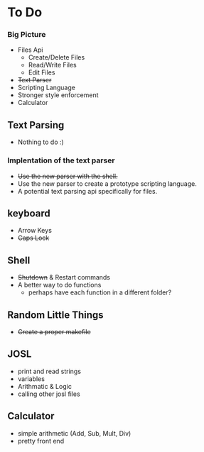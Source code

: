 # To Do

### Big Picture

- Files Api 
	- Create/Delete Files
	- Read/Write Files
	- Edit Files
- ~~Text Parser~~
- Scripting Language
- Stronger style enforcement
- Calculator


## Text Parsing
- Nothing to do :)


### Implentation of the text parser

- ~~Use the new parser with the shell.~~
- Use the new parser to create a prototype scripting language.
- A potential text parsing api specifically for files.

## keyboard
- Arrow Keys
- ~~Caps Lock~~

## Shell
- ~~Shutdown~~ & Restart commands
- A better way to do functions 
	- perhaps have each function in a different folder?


## Random Little Things
- ~~Create a proper makefile~~

## JOSL 
- print and read strings
- variables 
- Arithmatic & Logic
- calling other josl files

## Calculator 
- simple arithmetic (Add, Sub, Mult, Div)
- pretty front end
